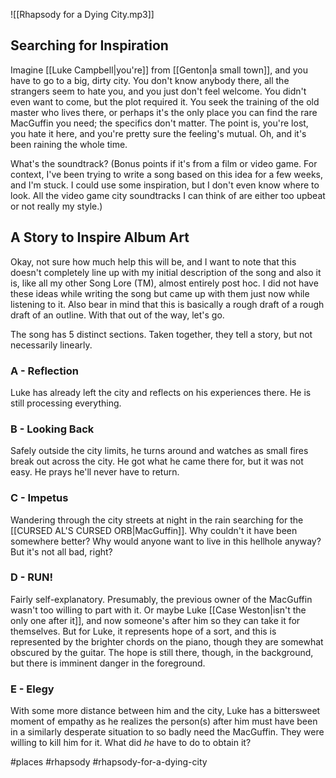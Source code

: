 
![[Rhapsody for a Dying City.mp3]]
## Searching for Inspiration
Imagine [[Luke Campbell|you're]] from [[Genton|a small town]], and you have to go to a big, dirty city. You don't know anybody there, all the strangers seem to hate you, and you just don't feel welcome. You didn't even want to come, but the plot required it. You seek the training of the old master who lives there, or perhaps it's the only place you can find the rare MacGuffin you need; the specifics don't matter. The point is, you're lost, you hate it here, and you're pretty sure the feeling's mutual. Oh, and it's been raining the whole time.

What's the soundtrack? (Bonus points if it's from a film or video game. For context, I've been trying to write a song based on this idea for a few weeks, and I'm stuck. I could use some inspiration, but I don't even know where to look. All the video game city soundtracks I can think of are either too upbeat or not really my style.)

## A Story to Inspire Album Art
Okay, not sure how much help this will be, and I want to note that this doesn't completely line up with my initial description of the song and also it is, like all my other Song Lore (TM), almost entirely post hoc. I did not have these ideas while writing the song but came up with them just now while listening to it. Also bear in mind that this is basically a rough draft of a rough draft of an outline. With that out of the way, let's go.

The song has 5 distinct sections. Taken together, they tell a story, but not necessarily linearly.

### A - Reflection
Luke has already left the city and reflects on his experiences there. He is still processing everything.

### B - Looking Back
Safely outside the city limits, he turns around and watches as small fires break out across the city. He got what he came there for, but it was not easy. He prays he'll never have to return.

### C - Impetus
Wandering through the city streets at night in the rain searching for the [[CURSED AL'S CURSED ORB|MacGuffin]]. Why couldn't it have been somewhere better? Why would anyone want to live in this hellhole anyway? But it's not all bad, right?

### D - RUN!
Fairly self-explanatory. Presumably, the previous owner of the MacGuffin wasn't too willing to part with it. Or maybe Luke [[Case Weston|isn't the only one after it]], and now someone's after him so they can take it for themselves. But for Luke, it represents hope of a sort, and this is represented by the brighter chords on the piano, though they are somewhat obscured by the guitar. The hope is still there, though, in the background, but there is imminent danger in the foreground.

### E - Elegy
With some more distance between him and the city, Luke has a bittersweet moment of empathy as he realizes the person(s) after him must have been in a similarly desperate situation to so badly need the MacGuffin. They were willing to kill him for it. What did *he* have to do to obtain it?

#places #rhapsody #rhapsody-for-a-dying-city
